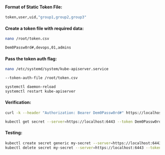 
#### Format of Static Token File:
```sh
token,user,uid,"group1,group2,group3"
```
#### Create a token file with required data:
```sh
nano /root/token.csv
```
```sh
Dem0Passw0rd#,devops,01,admins
```
#### Pass the token auth flag:
  ```sh
nano /etc/systemd/system/kube-apiserver.service
```
```sh
--token-auth-file /root/token.csv
```
```sh
systemctl daemon-reload
systemctl restart kube-apiserver
```
#### Verification:
```sh
curl -k --header "Authorization: Bearer Dem0Passw0rd#" https://localhost:6443

kubectl get secret --server=https://localhost:6443 --token Dem0Passw0rd# --insecure-skip-tls-verify
```
#### Testing:
```sh
kubectl create secret generic my-secret --server=https://localhost:6443 --token Dem0Passw0rd# --insecure-skip-tls-verify
kubectl delete secret my-secret --server=https://localhost:6443 --token Dem0Passw0rd# --insecure-skip-tls-verify
```

